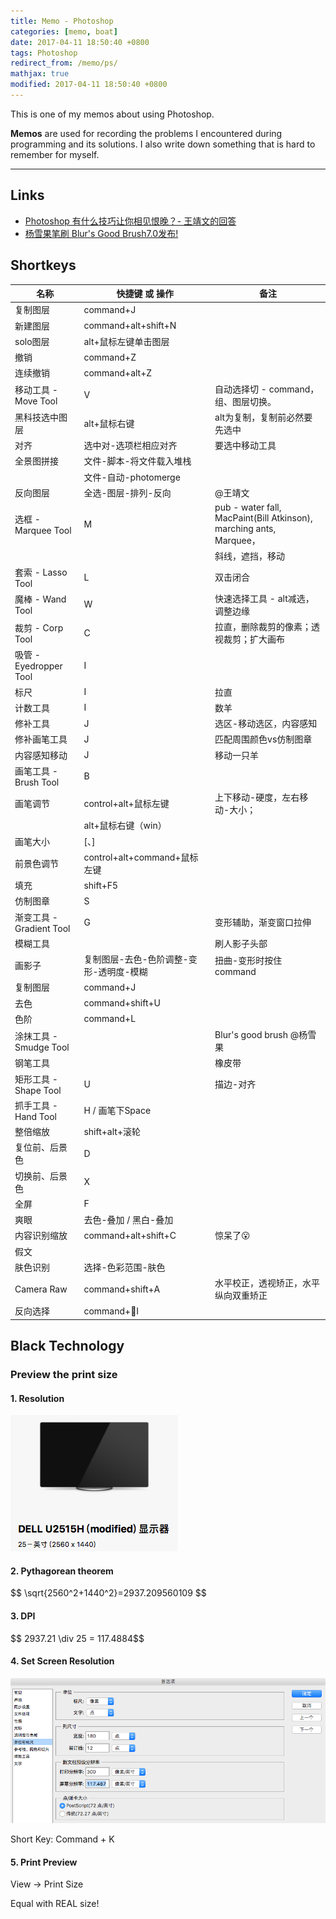 ```yaml
---
title: Memo - Photoshop
categories: [memo, boat]
date: 2017-04-11 18:50:40 +0800
tags: Photoshop
redirect_from: /memo/ps/
mathjax: true
modified: 2017-04-11 18:50:40 +0800
---
```


This is one of my memos about using Photoshop.

**Memos** are used for recording the problems I encountered during programming and its solutions. I also write down something that is hard to remember for myself.

<!--shoreline-->
---

## Links

- [Photoshop 有什么技巧让你相见恨晚？- 王靖文的回答](https://www.zhihu.com/question/27914845/answer/39306951)
- [杨雪果笔刷 Blur's Good Brush7.0发布!](http://www.leewiart.com/zhuanti/137685.html)

## Shortkeys

| 名称 | 快捷键 或 操作 | 备注 |
|--------------------------|-----------------------------------------|---------------------------------------------------------------------|
| 复制图层 | command+J |  |
| 新建图层 | command+alt+shift+N |  |
| solo图层 | alt+鼠标左键单击图层 |  |
| 撤销 | command+Z |  |
| 连续撤销 | command+alt+Z |  |
| 移动工具 - Move Tool | V | 自动选择切 - command，组、图层切换。 |
| 黑科技选中图层 | alt+鼠标右键 | alt为复制，复制前必然要先选中 |
| 对齐 | 选中对-选项栏相应对齐 | 要选中移动工具 |
| 全景图拼接 | 文件-脚本-将文件载入堆栈 |   |
|  | 文件-自动-photomerge |  |
| 反向图层 | 全选-图层-排列-反向 | @王靖文 |
| 选框 - Marquee Tool | M | pub - water fall, MacPaint(Bill Atkinson), marching ants, Marquee， |
|  |  | 斜线，遮挡，移动 |
| 套索 - Lasso Tool | L | 双击闭合 |
| 魔棒 - Wand Tool | W | 快速选择工具 - alt减选，调整边缘 |
| 裁剪 - Corp Tool | C | 拉直，删除裁剪的像素；透视裁剪；扩大画布 |
| 吸管 - Eyedropper Tool | I |  |
| 标尺 | I | 拉直 |
| 计数工具 | I | 数羊 |
| 修补工具 | J | 选区-移动选区，内容感知 |
| 修补画笔工具 | J | 匹配周围颜色vs仿制图章 |
| 内容感知移动 | J | 移动一只羊 |
| 画笔工具 - Brush Tool | B |  |
| 画笔调节 | control+alt+鼠标左键 | 上下移动-硬度，左右移动-大小； |
|  | alt+鼠标右键（win） |  |
| 画笔大小 | [、] |  |
| 前景色调节 | control+alt+command+鼠标左键 |  |
| 填充 | shift+F5 |  |
| 仿制图章 | S |  |
| 渐变工具 - Gradient Tool | G | 变形辅助，渐变窗口拉伸 |
| 模糊工具 |  | 刷人影子头部 |
| 画影子 | 复制图层-去色-色阶调整-变形-透明度-模糊 | 扭曲-变形时按住command |
| 复制图层 | command+J |  |
| 去色 | command+shift+U |  |
| 色阶 | command+L |  |
| 涂抹工具 - Smudge Tool |  | Blur's good brush @杨雪果 |
| 钢笔工具 |  | 橡皮带 |
| 矩形工具 - Shape Tool | U | 描边-对齐 |
| 抓手工具 - Hand Tool | H / 画笔下Space |  |
| 整倍缩放 | shift+alt+滚轮 |  |
| 复位前、后景色 | D |  |
| 切换前、后景色 | X |  |
| 全屏 | F |  |
| 爽眼 | 去色-叠加 / 黑白-叠加 |  |
| 内容识别缩放 | command+alt+shift+C | 惊呆了😮 |
| 假文 |  |  |
| 肤色识别 | 选择-色彩范围-肤色 |  |
| Camera Raw | command+shift+A | 水平校正，透视矫正，水平纵向双重矫正 |
| 反向选择 | command+I |  |

## Black Technology

### Preview the print size

#### 1. Resolution

![2560*1440](/assets/images/resolution.png)

#### 2. Pythagorean theorem

\$$ \sqrt{2560^2+1440^2}=2937.209560109 $$

#### 3. DPI

\$$ 2937.21 \div 25 =  117.4884$$

#### 4. Set Screen Resolution

![](/assets/images/screen_resolution.png)

Short Key: Command + K

#### 5. Print Preview

View -> Print Size

Equal with REAL size!
